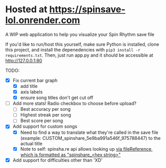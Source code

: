 # Hosted at https://spinsave-lol.onrender.com
A WIP web application to help you visualize your Spin Rhythm save file

If you'd like to run/host this yourself, make sure Python is installed, clone this project, and install the depenedencies with `pip3 install -r requirements.txt`. Then, just run app.py and it should be accessible at http://127.0.0.1:80

TODO:
- [x] Fix current bar graph
  - [x] add title
  - [x] axis labels
  - [x] ensure song titles don't get cut off
- [ ] Add more stats! Radio checkbox to choose before upload?
  - [ ] Best accuracy per song
  - [ ] Highest streak per song
  - [ ] Best score per song
- [x] Add support for custom songs
  - [x] Need to find a way to translate what they're called in the save file (example: CUSTOM_spinshare_5e9ba991a546f_975788447) to the actual title
  - [x] Note to self: spinsha.re api allows looking up [via fileReference, which is formatted as "spinshare_\<hex string>"](https://spinsha.re/api/docs/open/songs#detail)
- [x] Add support for difficulties other than 'XD'
